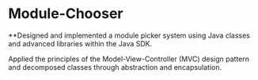 # Module-Chooser

**Designed and implemented a module picker system using Java classes and advanced libraries within the Java SDK.

Applied the principles of the Model-View-Controller (MVC) design pattern and decomposed classes through abstraction and encapsulation.
